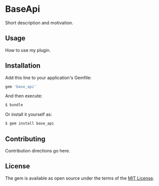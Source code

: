 # BaseApi
Short description and motivation.

## Usage
How to use my plugin.

## Installation
Add this line to your application's Gemfile:

```ruby
gem 'base_api'
```

And then execute:
```bash
$ bundle
```

Or install it yourself as:
```bash
$ gem install base_api
```

## Contributing
Contribution directions go here.

## License
The gem is available as open source under the terms of the [MIT License](http://opensource.org/licenses/MIT).
